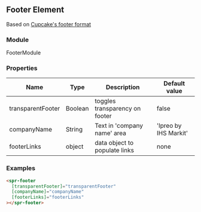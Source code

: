 ## Footer Element
Based on [Cupcake's footer format](https://pages.code.ipreo.com/Ipreo/cupcake-docs/content/layout/footer/)

### Module
FooterModule

### Properties
| Name              | Type    | Description                    | Default value         |
| ----------------- | ------- | ------------------------------ | --------------------- |
| transparentFooter | Boolean | toggles transparency on footer | false                 |
| companyName       | String  | Text in 'company name' area    | 'Ipreo by IHS Markit' |
| footerLinks       | object  | data object to populate links  | none                  |

### Examples
```html
<spr-footer
  [transparentFooter]="transparentFooter"
  [companyName]="companyName"
  [footerLinks]="footerLinks"
></spr-footer>
```
